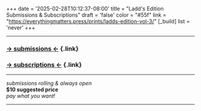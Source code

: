 +++
date = '2025-02-28T10:12:37-08:00'
title = "Ladd's Edition Submissions & Subscriptions"
draft = 'false'
color = "#55f"
link = "https://everythingmatters.press/prints/ladds-edition-vol-3/"
[_build]
  list = 'never'
+++

---
### [&rarr; submissions &larr;](https://forms.gle/FL5sRhYrw7tTPHeB9 "venmo payment link") {.link}
### [&rarr; subscriptions &larr;](https://buy.stripe.com/5kQ5kDeE406lg0J3qh2B205 "stripe card payment link") {.link}

---

*submissions rolling & always open*  
**$10 suggested price**  
*pay what you want!*

---
